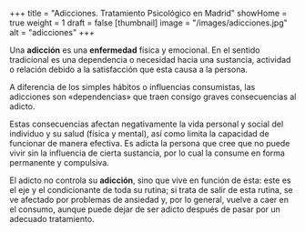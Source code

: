 +++
title = "Adicciones. Tratamiento Psicológico en Madrid"
showHome = true
weight = 1
draft = false
[thumbnail]
image = "/images/adicciones.jpg"
alt = "adicciones"
+++

Una **adicción** es una **enfermedad** física y emocional. En el sentido tradicional es una dependencia o necesidad hacia una sustancia, actividad o relación debido a la satisfacción que esta causa a la persona.

A diferencia de los simples hábitos o influencias consumistas, las adicciones son «dependencias» que traen consigo graves consecuencias al adicto.

Estas consecuencias afectan negativamente la vida personal y social del individuo y su salud (física y mental), así como limita la capacidad de funcionar de manera efectiva. Es adicta la persona que cree que no puede vivir sin la influencia de cierta sustancia, por lo cual la consume en forma permanente y compulsiva.

El adicto no controla su **adicción**, sino que vive en función de ésta: este es el eje y el condicionante de toda su rutina; si trata de salir de esta rutina, se ve afectado por problemas de ansiedad y, por lo general, vuelve a caer en el consumo, aunque puede dejar de ser adicto después de pasar por un adecuado tratamiento.
